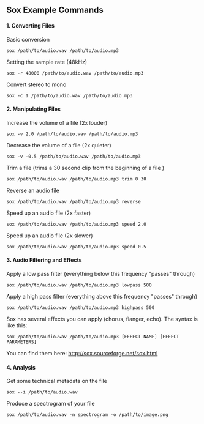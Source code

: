 ## Sox Example Commands

#### 1. Converting Files
Basic conversion
```
sox /path/to/audio.wav /path/to/audio.mp3
```
Setting the sample rate (48kHz)
```
sox -r 48000 /path/to/audio.wav /path/to/audio.mp3
```
Convert stereo to mono
```
sox -c 1 /path/to/audio.wav /path/to/audio.mp3
```

#### 2. Manipulating Files
Increase the volume of a file (2x louder)
```
sox -v 2.0 /path/to/audio.wav /path/to/audio.mp3
```
Decrease the volume of a file (2x quieter)
```
sox -v -0.5 /path/to/audio.wav /path/to/audio.mp3
```
Trim a file (trims a 30 second clip from the beginning of a file )
```
sox /path/to/audio.wav /path/to/audio.mp3 trim 0 30
```
Reverse an audio file
```
sox /path/to/audio.wav /path/to/audio.mp3 reverse
```
Speed up an audio file (2x faster)
```
sox /path/to/audio.wav /path/to/audio.mp3 speed 2.0
```
Speed up an audio file (2x slower)
```
sox /path/to/audio.wav /path/to/audio.mp3 speed 0.5
```

#### 3. Audio Filtering and Effects
Apply a low pass filter (everything below this frequency "passes" through)
```
sox /path/to/audio.wav /path/to/audio.mp3 lowpass 500
```
Apply a high pass filter (everything above this frequency "passes" through)
```
sox /path/to/audio.wav /path/to/audio.mp3 highpass 500
```
Sox has several effects you can apply (chorus, flanger, echo). The syntax is like this:
```
sox /path/to/audio.wav /path/to/audio.mp3 [EFFECT NAME] [EFFECT PARAMETERS]
```
You can find them here: http://sox.sourceforge.net/sox.html

#### 4. Analysis
Get some technical metadata on the file
```
sox --i /path/to/audio.wav
```
Produce a spectrogram of your file
```
sox /path/to/audio.wav -n spectrogram -o /path/to/image.png
```
